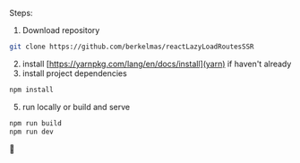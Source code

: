 Steps:

1. Download repository

```bash
git clone https://github.com/berkelmas/reactLazyLoadRoutesSSR
```

2. install [https://yarnpkg.com/lang/en/docs/install](yarn) if haven't already
3. install project dependencies

```bash
npm install
```

5. run locally or build and serve

```bash
npm run build
npm run dev
```

🍻
